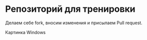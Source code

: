 # Репозиторий для тренировки

Делаем себе fork, вносим изменения и присылаем Pull request.

Картинка Windows